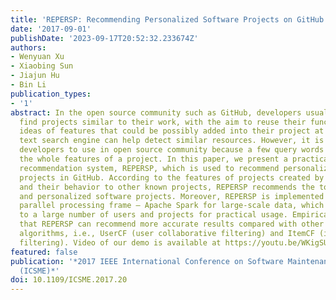 ```yaml
---
title: 'REPERSP: Recommending Personalized Software Projects on GitHub'
date: '2017-09-01'
publishDate: '2023-09-17T20:52:32.233674Z'
authors:
- Wenyuan Xu
- Xiaobing Sun
- Jiajun Hu
- Bin Li
publication_types:
- '1'
abstract: In the open source community such as GitHub, developers usually need to
  find projects similar to their work, with the aim to reuse their functions and explore
  ideas of features that could be possibly added into their project at hand. Traditional
  text search engine can help detect similar resources. However, it is difficult for
  developers to use in open source community because a few query words cannot describe
  the whole features of a project. In this paper, we present a practical software
  recommendation system, REPERSP, which is used to recommend personalized software
  projects in GitHub. According to the features of projects created by developers
  and their behavior to other known projects, REPERSP recommends the top N relevant
  and personalized software projects. Moreover, REPERSP is implemented with the MapReduce
  parallel processing frame – Apache Spark for large-scale data, which can be scaled
  to a large number of users and projects for practical usage. Empirical results show
  that REPERSP can recommend more accurate results compared with other two recommendation
  algorithms, i.e., UserCF (user collaborative filtering) and ItemCF (item collaborative
  filtering). Video of our demo is available at https://youtu.be/WKigSUV4UA0.
featured: false
publication: '*2017 IEEE International Conference on Software Maintenance and Evolution
  (ICSME)*'
doi: 10.1109/ICSME.2017.20
---
```



